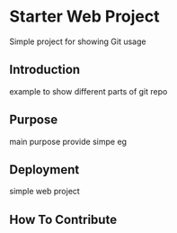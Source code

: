 # Starter Web Project

Simple project for showing Git usage
## Introduction
example to show different parts of git repo

## Purpose
main purpose provide simpe eg
## Deployment
simple web project
## How To Contribute

